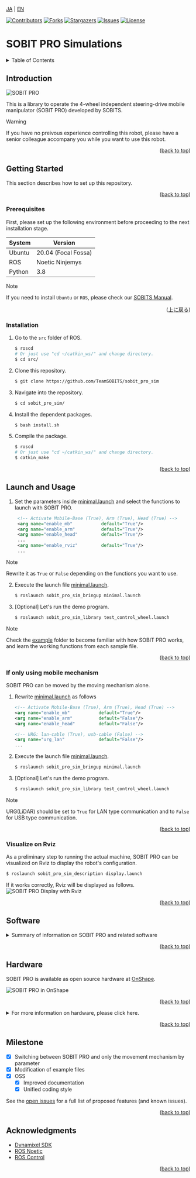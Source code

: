 <a name="readme-top"></a>

[JA](README.md) | [EN](README.en.md)

[![Contributors][contributors-shield]][contributors-url]
[![Forks][forks-shield]][forks-url]
[![Stargazers][stars-shield]][stars-url]
[![Issues][issues-shield]][issues-url]
[![License][license-shield]][license-url]

# SOBIT PRO Simulations

<!-- TABLE OF CONTENTS -->
<details>
  <summary>Table of Contents</summary>
  <ol>
    <li>
      <a href="#introduction">Introduction</a>
    </li>
    <li>
      <a href="#getting-started">Getting Started</a>
      <ul>
        <li><a href="#prerequisites">Prerequisites</a></li>
        <li><a href="#installation">Installation</a></li>
      </ul>
    </li>
    <li>
    　<a href="#launch-and-usage">Launch and Usage</a>
      <ul>
        <li><a href="#if-only-using-mobile-mechanism">If only using mobile mechanism</a></li>
        <li><a href="#visualization-on-rviz<">Visualization on Rviz</a></li>
      </ul>
    </li>
    <li>
    　<a href="#software">Software</a>
      <ul>
        <li><a href="#joint-controller">Joint Controller</a></li>
        <li><a href="#wheel-controller">Wheel Controller</a></li>
      </ul>
    </li>
    <li>
    　<a href="#hardware">Hardware</a>
      <ul>
        <li><a href="#how-to-download-3d-parts">How to download 3D Parts</a></li>
        <li><a href="#electronic-circuit-diagram">Electronic circuit Diagram</a></li>
        <li><a href="#robot-assembly">Robot Assembly</a></li>
        <li><a href="#features">Features</a></li>
        <li><a href="#bill-of-material-BOM">Bill of Material (BOM)</a></li>
      </ul>
    </li>
    <li><a href="#milestone">Milestone</a></li>
    <!-- <li><a href="#contributing">Contributing</a></li> -->
    <!-- <li><a href="#license">License</a></li> -->
    <li><a href="#acknowledgments">Acknowledgments</a></li>
  </ol>
</details>



<!-- INTRODUCTION -->
## Introduction

![SOBIT PRO](sobit_pro_sim/docs/img/sobit_pro.png)

This is a library to operate the 4-wheel independent steering-drive mobile manipulator (SOBIT PRO) developed by SOBITS.

> [!WARNING]
> If you have no preivous experience controlling this robot, please have a senior colleague accompany you while you want to use this robot.

<p align="right">(<a href="#readme-top">back to top</a>)</p>


<!-- GETTING STARTED -->
## Getting Started

This section describes how to set up this repository.

<p align="right">(<a href="#readme-top">back to top</a>)</p>


### Prerequisites

First, please set up the following environment before proceeding to the next installation stage.

| System  | Version |
| ------------- | ------------- |
| Ubuntu | 20.04 (Focal Fossa) |
| ROS | Noetic Ninjemys |
| Python | 3.8 |

> [!NOTE]
> If you need to install `Ubuntu` or `ROS`, please check our [SOBITS Manual](https://github.com/TeamSOBITS/sobits_manual#%E9%96%8B%E7%99%BA%E7%92%B0%E5%A2%83%E3%81%AB%E3%81%A4%E3%81%84%E3%81%A6).

<p align="right">(<a href="#readme-top">上に戻る</a>)</p>


### Installation

1. Go to the `src` folder of ROS.
   ```sh
   $ roscd
   # Or just use "cd ~/catkin_ws/" and change directory.
   $ cd src/
   ```
2. Clone this repository.
   ```sh
   $ git clone https://github.com/TeamSOBITS/sobit_pro_sim
   ```
3. Navigate into the repository.
   ```sh
   $ cd sobit_pro_sim/
   ```
4. Install the dependent packages.
   ```sh
   $ bash install.sh
   ```
5. Compile the package.
   ```sh
   $ roscd
   # Or just use "cd ~/catkin_ws/" and change directory.
   $ catkin_make
   ```

<p align="right">(<a href="#readme-top">back to top</a>)</p>


<!-- LAUNCH AND USAGE EXAMPLES -->
## Launch and Usage

1. Set the parameters inside [minimal.launch](sobit_pro_sim_bringup/launch/minimal.launch) and select the functions to launch with SOBIT PRO.
   ```xml
    <!-- Activate Mobile-Base (True), Arm (True), Head (True) -->
    <arg name="enable_mb"           default="True"/>
    <arg name="enable_arm"          default="True"/>
    <arg name="enable_head"         default="True"/>
    ...
    <arg name="enable_rviz"         default="True"/>
    ...
   ```
> [!NOTE]
> Rewrite it as `True` or `False` depending on the functions you want to use.

2. Execute the launch file [minimal.launch](sobit_pro_sim_bringup/launch/minimal.launch).
   ```sh
   $ roslaunch sobit_pro_sim_bringup minimal.launch
   ```
3. [Optional] Let's run the demo program.
   ```sh
   $ roslaunch sobit_pro_sim_library test_control_wheel.launch
   ```

> [!NOTE]
> Check the [example](sobit_pro_sim_library/example/) folder to become familiar with how SOBIT PRO works, and learn the working functions from each sample file.

<p align="right">(<a href="#readme-top">back to top</a>)</p>


### If only using mobile mechanism

SOBIT PRO can be moved by the moving mechanism alone.

1. Rewrite [minimal.launch](sobit_pro_sim_bringup/launch/minimal.launch) as follows
    ```xml
    <!-- Activate Mobile-Base (True), Arm (True), Head (True) -->
    <arg name="enable_mb"           default="True"/>
    <arg name="enable_arm"          default="False"/>
    <arg name="enable_head"         default="False"/>

    <!-- URG: lan-cable (True), usb-cable (False) -->
    <arg name="urg_lan"             default="False"/>
    ...
    ```
2. Execute the launch file [minimal.launch](sobit_pro_sim_bringup/launch/minimal.launch).
    ```sh
    $ roslaunch sobit_pro_sim_bringup minimal.launch
    ```
3. [Optional] Let's run the demo program.
    ```sh
    $ roslaunch sobit_pro_sim_library test_control_wheel.launch
    ```

> [!NOTE]
> URG(LiDAR) should be set to `True` for LAN type communication and to `False` for USB type communication.

<p align="right">(<a href="#readme-top">back to top</a>)</p>


### Visualize on Rviz

As a preliminary step to running the actual machine, SOBIT PRO can be visualized on Rviz to display the robot's configuration.

```sh
$ roslaunch sobit_pro_sim_description display.launch
```

If it works correctly, Rviz will be displayed as follows.
![SOBIT PRO Display with Rviz](sobit_pro_sim/docs/img/sobit_pro_display.png)

<p align="right">(<a href="#readme-top">back to top</a>)</p>


## Software

<details>
<summary>Summary of information on SOBIT PRO and related software</summary>


### Joint Controller

This is a summary of information for moving the pan-tilt mechanism and manipulators of SOBIT PRO.

<p align="right">(<a href="#readme-top">back to top</a>)</p>


#### Movement Methods

1.  `moveToPose()` : Move it to a predetermined pose.
    ```cpp
    bool moveToPose(
        const std::string& pose_name,               // Pose name
        const double sec = 5.0                      // Moving duration [s]
        bool is_sleep = true                        // Flag for sleep after movement
    );
    ```

> [!NOTE]
> Existing poses are found in [sobit_pro_pose.yaml](sobit_pro_sim_library/config/sobit_pro_pose.yaml). Please refer to [How to set new poses](#how-to-set-new-poses) for how to create poses.

2.  `moveAllJoint()` : Moves all joints to an arbitrary angle.
    ```cpp
    bool sobit::SobitProSimJointController::moveAllJoint (
        const double arm_shoulder_tilt_joint,       // Moving Angle [rad]
        const double arm_elbow_upper_tilt_joint,    // Moving Angle [rad]
        const double arm_elbow_lower_tilt_joint,    // Moving Angle [rad]
        const double arm_elbow_lower_pan_joint,     // Moving Angle [rad]
        const double arm_wrist_tilt_joint,          // Moving Angle [rad]
        const double hand_joint,                    // Moving Angle [rad]
        const double head_pan_joint,                // Moving Angle [rad]
        const double head_tilt_joint,               // Moving Angle [rad]
        const double sec = 5.0,                     // Moving Angle [s]
        bool is_sleep = true                        // Flag for sleep after movement
    );
    ```

3.  `moveJoint()` : Moves a specified joint to an arbitrary angle.
    ```cpp
    bool sobit::SobitProSimJointController::moveJoint (
        const Joint joint_num,                      // Joint Number (Defined)
        const double rad,                           // Moving Angle [rad]
        const double sec = 5.0,                     // Moving Duration [s]
        bool is_sleep = true                        // Flag for sleep after movement
    );
    ```

> [!NOTE]
> `Joint Number` please check [Joints Name](#joints-name).
 
4.  `moveArm()` : Moves the robot arm joints to an arbitrary angle.
    ```cpp
    bool sobit::SobitProSimJointController::moveArm(
        const double arm_shoulder_tilt_joint,       // Moving Angle [rad]
        const double arm_elbow_upper_tilt_joint,    // Moving Angle [rad]
        const double arm_elbow_lower_tilt_joint,    // Moving Angle [rad]
        const double arm_elbow_lower_pan_joint,     // Moving Angle [rad]
        const double arm_wrist_tilt_joint,          // Moving Angle [rad]
        const double sec = 5.0,                     // Moving Duration [s]
        bool is_sleep = true                        // Flag for sleep after movement
    );
    ```

5.  `moveHeadPanTilt()` : Moves the pan-tilt mechanism to an arbitrary angle.
    ```cpp
    bool sobit::SobitProSimJointController::moveHeadPanTilt(
        const double head_camera_pan,               // Moving Angle [rad]
        const double head_camera_tilt,              // Moving Angle [rad]
        const double sec = 5.0,                     // Moving Duration [s]
        bool is_sleep = true                        // Flag for sleep after movement
    );
    ```

6.  `moveHandToTargetCoord()` : Move the hand to xyz coordinates (grasp mode).
    ```cpp
    bool sobit::SobitProSimJointController::moveHandToTargetCoord(
        const double target_pos_x,                  // Grasp destination x [m]
        const double target_pos_y,                  // Grasp destination y [m]
        const double target_pos_z,                  // Grasp destination z [m]
        const double shift_x,                       // Shift the x-axis [m]
        const double shift_y,                       // Shift the y-axis [m]
        const double shift_z                        // Shift the z-axis [m]
        const double sec = 5.0,                     // Moving Duration [s]
        bool is_sleep = true                        // Flag for sleep after movement
    );
    ```

7.  `moveHandToTargetTF()` : Moves the hand to the tf name (grasp mode).
    ```cpp
    bool sobit::SobitProSimJointController::moveHandToTargetTF(
        const std::string& target_name,             // Grasp Target tf name
        const double shift_x,                       // Shift the x-axis [m]
        const double shift_y,                       // Shift the y-axis [m]
        const double shift_z                        // Shift the z-axis [m]
        const double sec = 5.0,                     // Moving Duration [s]
        bool is_sleep = true                        // Flag for sleep after movement
    );
    ```

8.  `moveHandToPlaceCoord()` : Moves the hand to xyz coordinates (placement mode).
    ```cpp
    bool sobit::SobitProSimJointController::moveHandToPlaceCoord(
        const double target_pos_x,                  // Place destination x [m]
        const double target_pos_y,                  // Place destination y [m]
        const double target_pos_z,                  // Place destination z [m]
        const double shift_x,                       // Shift the x-axis [m]
        const double shift_y,                       // Shift the y-axis [m]
        const double shift_z                        // Shift the z-axis [m]
        const double sec = 5.0,                     // Moving Duration [s]
        bool is_sleep = true                        // Flag for sleep after movement
    ); 
    ```

9.  `moveHandToPlaceTF()` : Moves the hand to the tf name (placement mode).
    ```cpp
    bool sobit::SobitProSimJointController::moveHandToPlaceTF(
        const std::string& target_name,             // Place Target tf name
        const double shift_x,                       // Shift the x-axis [m]
        const double shift_y,                       // Shift the y-axis [m]
        const double shift_z                        // Shift the z-axis [m]
        const double sec = 5.0,                     // Moving Duration [s]
        bool is_sleep = true                        // Flag for sleep after movement
    );
    ```

10.  `graspDecision()` : Based on the hand current value , the grasp judgment is returned.
    ```cpp
    bool sobit::SobitProSimJointController::graspDecision(
        const int min_curr = 300,                   // Minimum current value
        const int max_curr = 1000                   // Maximum current value
    );
    ```

11.  `placeDecision()` : Based on the hand current value , the place judgment is returned.
    ```cpp
    bool sobit::SobitProSimJointController::placeDecision(
        const int min_curr = 500,                   // Minimum current value
        const int max_curr = 1000                   // Maximum current value
    );
    ```

<p align="right">(<a href="#readme-top">back to top</a>)</p>


#### Joints name

The joint names of SOBIT PRO and their constants are listed below.

| Joint Number | Joint Name | Joint Constant Name |
| :---: | --- | --- |
| 0 | arm_shoulder_1_tilt_joint | ARM_SHOULDER_1_TILT_JOINT |
| 1 | arm_shoulder_2_tilt_joint | ARM_SHOULDER_2_TILT_JOINT |
| 2 | arm_elbow_upper_1_tilt_joint | ARM_ELBOW_UPPER_1_TILT_JOINT |
| 3 | arm_elbow_upper_2_tilt_joint | ARM_ELBOW_UPPER_2_TILT_JOINT |
| 4 | arm_elbow_lower_tilt_joint | ARM_ELBOW_LOWER_TILT_JOINT |
| 5 | arm_elbow_lower_pan_joint | ARM_ELBOW_LOWER_PAN_JOINT |
| 6 | arm_wrist_tilt_joint | ARM_WRIST_TILT_JOINT |
| 7 | hand_joint | HAND_JOINT |
| 8 | head_pan_joint | HEAD_PAN_JOINT |
| 9 | head_tilt_joint | HEAD_TILT_JOINT |

<p align="right">(<a href="#readme-top">back to top</a>)</p>


#### How to set new poses

Poses can be added and edited in the file [sobit_pro_pose.yaml](sobit_pro_sim_library/config/sobit_pro_pose.yaml). The format is as follows:

```yaml
sobit_pro_pose:
        - { 
        pose_name: "pose_name",
        arm_shoulder_1_tilt_joint: 1.57,
        arm_elbow_upper_1_tilt_joint: 1.57,
        arm_elbow_lower_tilt_joint: 0.0,
        arm_elbow_lower_pan_joint: -1.57,
        arm_wrist_tilt_joint: -1.57,
        hand_joint: 0.0,
        head_pan_joint: 0.0,
        head_tilt_joint: 0.0
        }
    ...
```  

### Wheel Controller

This is a summary of information for moving the SOBIT PRO moving mechanism.

<p align="right">(<a href="#readme-top">back to top</a>)</p>


#### Moving Methods

1.  `controlWheelLinear()` : Perform translational motion (straight-line, diagonal, or lateral movement).
    ```cpp
    bool sobit::SobitProSimWheelController::controlWheelLinear (
        const double distance_x,                    // Straight travel distance in x direction [m]
        const double distance_y,                    // Straight travel distance in y direction [m]
    )
    ```  
2.  `controlWheelRotateRad()` : Perform rotational motion (method: Radian)
    ```cpp
    bool sobit::SobitProSimWheelController::controlWheelRotateRad (
        const double angle_rad,                     // Center Rotation Angle [rad]
    )
    ```  
3.  `controlWheelRotateDeg()` : Perform rotational motion (method: Degree)
    ```cpp
    bool sobit::SobitProSimWheelController::controlWheelRotateDeg ( 
        const double angle_deg,                     // Center Rotation Angle (deg)
    )
    ```

</details>

<p align="right">(<a href="#readme-top">back to top</a>)</p>


## Hardware

SOBIT PRO is available as open source hardware at [OnShape](https://cad.onshape.com/documents/4acbecde07fba120a62ec033/w/c6217b66947274dee4e8f911/e/c2e5c16292d7dfc11ee3cc01).

![SOBIT PRO in OnShape](sobit_pro_sim/docs/img/sobit_pro_onshape.png)

<p align="right">(<a href="#readme-top">back to top</a>)</p>


<details>
<summary>For more information on hardware, please click here.</summary>

### How to download 3D parts

1. Access Onshape.

> [!NOTE]
> You do not need to create an `OnShape` account to download files. However, if you wish to copy the entire document, we recommend that you create an account.

2. Select the part in `Instances` by right-clicking on it.
3. A list will be displayed, press the `Export` button.
4. In the window that appears, there is a `Format` item. Select `STEP`.
5. Finally, press the blue `Export` button to start the download.

<p align="right">(<a href="#readme-top">back to top</a>)</p>


### Electronic Circuit Diagram

TBD

<p align="right">(<a href="#readme-top">back to top</a>)</p>


### Robot Assembly

TBD

<p align="right">(<a href="#readme-top">back to top</a>)</p>


### Features

| Item | Details |
| --- | --- |
| Maximum linear velocity | 0.7[m/s] |
| Maximum Rotational Speed | 0.229[rad/s] |
| Maximum Payload | 0.35[kg] |
| Size (LxWxH) | 450x450x1250[mm] |
| Weight | 16[kg] |
| Remote Controller | PS3/PS4 |
| LiDAR | UST-20LX |
| RGB-D | Azure Kinect DK (head), RealSense D405 (arm) |
| IMU | LSM6DSMUS |
| Speaker | Mono Speaker |
| Microphone | Condenser Microphone |
| Actuator (Arm) | 2 x XM540-W150, 6 x XM430-W320 |
| Actuator (movement mechanism) | 4 x XM430-W320, 4 x XM430-W210 |
| Power Supply | 2 x Makita 6.0Ah 18V |
| PC Connection | USB |

<p align="right">(<a href="#readme-top">back to top</a>)</p>


### Bill of Materials (BOM)

| Part | Model Number | Quantity | Where to Buy |
| --- | --- | --- | --- |
| --- | --- | 1 | [link]() |
| --- | --- | 1 | [link]() |
| --- | --- | 1 | [link]() |
| --- | --- | 1 | [link]() |
| --- | --- | 1 | [link]() |
| --- | --- | 1 | [link]() |
| --- | --- | 1 | [link]() |
| --- | --- | 1 | [link]() |
| --- | --- | 1 | [link]() |
| --- | --- | 1 | [link]() |
| --- | --- | 1 | [link]() |
| --- | --- | 1 | [link]() |
| --- | --- | 1 | [link]() |

</details>

<p align="right">(<a href="#readme-top">back to top</a>)</p>


<!-- MILESTONE -->
## Milestone

- [x] Switching between SOBIT PRO and only the movement mechanism by parameter
- [x] Modification of example files
- [x] OSS
    - [x] Improved documentation
    - [x] Unified coding style

See the [open issues][issues-url] for a full list of proposed features (and known issues).

<p align="right">(<a href="#readme-top">back to top</a>)</p>


<!-- CONTRIBUTING -->
<!-- ## Contributing

Contributions are what make the open source community such an amazing place to learn, inspire, and create. Any contributions you make are **greatly appreciated**.

If you have a suggestion that would make this better, please fork the repo and create a pull request. You can also simply open an issue with the tag "enhancement".
Don't forget to give the project a star! Thanks again!

1. Fork the Project
2. Create your Feature Branch (`git checkout -b feature/AmazingFeature`)
3. Commit your Changes (`git commit -m 'Add some AmazingFeature'`)
4. Push to the Branch (`git push origin feature/AmazingFeature`)
5. Open a Pull Request

<p align="right">(<a href="#readme-top">back to top</a>)</p> -->


<!-- LICENSE -->
<!-- ## License

Distributed under the MIT License. See `LICENSE.txt` for more information.

<p align="right">(<a href="#readme-top">back to top</a>)</p> -->


<!-- ACKNOWLEDGMENTS -->
## Acknowledgments

* [Dynamixel SDK](https://emanual.robotis.com/docs/en/software/dynamixel/dynamixel_sdk/overview/)
* [ROS Noetic](http://wiki.ros.org/noetic)
* [ROS Control](http://wiki.ros.org/ros_control)

<p align="right">(<a href="#readme-top">back to top</a>)</p>



<!-- MARKDOWN LINKS & IMAGES -->
<!-- https://www.markdownguide.org/basic-syntax/#reference-style-links -->
[contributors-shield]: https://img.shields.io/github/contributors/TeamSOBITS/sobit_pro_sim.svg?style=for-the-badge
[contributors-url]: https://github.com/TeamSOBITS/sobit_pro_sim/graphs/contributors
[forks-shield]: https://img.shields.io/github/forks/TeamSOBITS/sobit_pro_sim.svg?style=for-the-badge
[forks-url]: https://github.com/TeamSOBITS/sobit_pro_sim/network/members
[stars-shield]: https://img.shields.io/github/stars/TeamSOBITS/sobit_pro_sim.svg?style=for-the-badge
[stars-url]: https://github.com/TeamSOBITS/sobit_pro_sim/stargazers
[issues-shield]: https://img.shields.io/github/issues/TeamSOBITS/sobit_pro_sim.svg?style=for-the-badge
[issues-url]: https://github.com/TeamSOBITS/sobit_pro_sim/issues
[license-shield]: https://img.shields.io/github/license/TeamSOBITS/sobit_pro_sim.svg?style=for-the-badge
[license-url]: LICENSE
